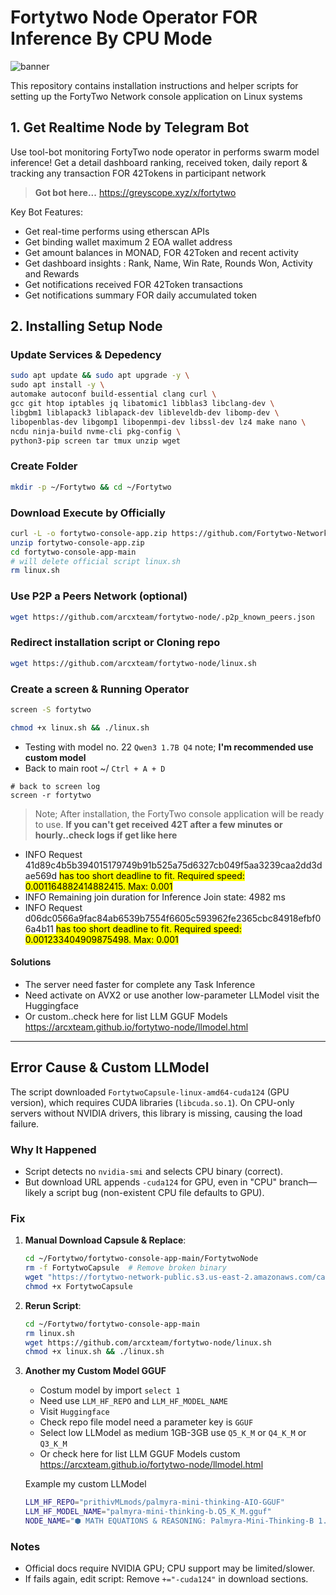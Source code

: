 # Fortytwo Node Operator FOR Inference By CPU Mode

![banner](fortytwo.gif)

This repository contains installation instructions and helper scripts for setting up the FortyTwo Network console application on Linux systems

## 1. Get Realtime Node by Telegram Bot

Use tool-bot monitoring FortyTwo node operator in performs swarm model inference! Get a detail dashboard ranking, received token, daily report & tracking any transaction FOR 42Tokens in participant network

> **Got bot here...** https://greyscope.xyz/x/fortytwo

Key Bot Features:
 - Get real-time performs using etherscan APIs
 - Get binding wallet maximum 2 EOA wallet address
 - Get amount balances in MONAD, FOR 42Token and recent activity
 - Get dashboard insights : Rank, Name, Win Rate, Rounds Won, Activity and Rewards
 - Get notifications received FOR 42Token transactions
 - Get notifications summary FOR daily accumulated token

## 2. Installing Setup Node

### Update Services & Depedency

```bash
sudo apt update && sudo apt upgrade -y \
sudo apt install -y \
automake autoconf build-essential clang curl \
gcc git htop iptables jq libatomic1 libblas3 libclang-dev \
libgbm1 liblapack3 liblapack-dev libleveldb-dev libomp-dev \
libopenblas-dev libgomp1 libopenmpi-dev libssl-dev lz4 make nano \
ncdu ninja-build nvme-cli pkg-config \
python3-pip screen tar tmux unzip wget
```

### Create Folder
```bash
mkdir -p ~/Fortytwo && cd ~/Fortytwo
```

### Download Execute by Officially
```bash
curl -L -o fortytwo-console-app.zip https://github.com/Fortytwo-Network/fortytwo-console-app/archive/refs/heads/main.zip
unzip fortytwo-console-app.zip
cd fortytwo-console-app-main
# will delete official script linux.sh
rm linux.sh
```

### Use P2P a Peers Network (optional)
```bash
wget https://github.com/arcxteam/fortytwo-node/.p2p_known_peers.json
```

### Redirect installation script or Cloning repo
```bash
wget https://github.com/arcxteam/fortytwo-node/linux.sh
```

### Create a screen & Running Operator
```bash
screen -S fortytwo
```
```bash
chmod +x linux.sh && ./linux.sh
```
- Testing with model no. 22 `Qwen3 1.7B Q4` note; **I'm recommended use custom model**
- Back to main root ~/ `Ctrl + A + D`

```
# back to screen log
screen -r fortytwo
```

> Note; After installation, the FortyTwo console application will be ready to use. **If you can't get received 42T after a few minutes or hourly..check logs if get like here**

- INFO Request 41d89c4b5b394015179749b91b525a75d6327cb049f5aa3239caa2dd3dae569d <mark>has too short deadline to fit. Required speed: 0.001164882414882415. Max: 0.001</mark>
- INFO Remaining join duration for Inference Join state: 4982 ms
- INFO Request d06dc0566a9fac84ab6539b7554f6605c593962fe2365cbc84918efbf06a4b11 <mark>has too short deadline to fit. Required speed: 0.001233404909875498. Max: 0.001</mark>

#### Solutions
- The server need faster for complete any Task Inference
- Need activate on AVX2 or use another low-parameter LLModel visit the Huggingface
- Or custom..check here for list LLM GGUF Models https://arcxteam.github.io/fortytwo-node/llmodel.html

---

## Error Cause & Custom LLModel
The script downloaded `FortytwoCapsule-linux-amd64-cuda124` (GPU version), which requires CUDA libraries (`libcuda.so.1`). On CPU-only servers without NVIDIA drivers, this library is missing, causing the load failure.

### Why It Happened
- Script detects no `nvidia-smi` and selects CPU binary (correct).
- But download URL appends `-cuda124` for GPU, even in "CPU" branch—likely a script bug (non-existent CPU file defaults to GPU).

### Fix
1. **Manual Download Capsule & Replace**:
   ```bash
   cd ~/Fortytwo/fortytwo-console-app-main/FortytwoNode
   rm -f FortytwoCapsule  # Remove broken binary
   wget "https://fortytwo-network-public.s3.us-east-2.amazonaws.com/capsule/v$(curl -s https://fortytwo-network-public.s3.us-east-2.amazonaws.com/capsule/latest)/FortytwoCapsule-linux-amd64" -O FortytwoCapsule
   chmod +x FortytwoCapsule
   ```

2. **Rerun Script**:
   ```bash
   cd ~/Fortytwo/fortytwo-console-app-main
   rm linux.sh
   wget https://github.com/arcxteam/fortytwo-node/linux.sh
   chmod +x linux.sh && ./linux.sh
   ```

3. **Another my Custom Model GGUF**
   - Costum model by import `select 1`
   - Need use `LLM_HF_REPO` and `LLM_HF_MODEL_NAME`
   - Visit `Huggingface`
   - Check repo file model need a parameter key is `GGUF`
   - Select low LLModel as medium 1GB-3GB use `Q5_K_M` or `Q4_K_M` or `Q3_K_M`
   - Or check here for list LLM GGUF Models custom https://arcxteam.github.io/fortytwo-node/llmodel.html
   
   Example my custom LLModel

   ```bash
   LLM_HF_REPO="prithivMLmods/palmyra-mini-thinking-AIO-GGUF"
   LLM_HF_MODEL_NAME="palmyra-mini-thinking-b.Q5_K_M.gguf"
   NODE_NAME="⬢ MATH EQUATIONS & REASONING: Palmyra-Mini-Thinking-B 1.78B Q5"
   ```

### Notes
- Official docs require NVIDIA GPU; CPU support may be limited/slower.
- If fails again, edit script: Remove `+="-cuda124"` in download sections.
